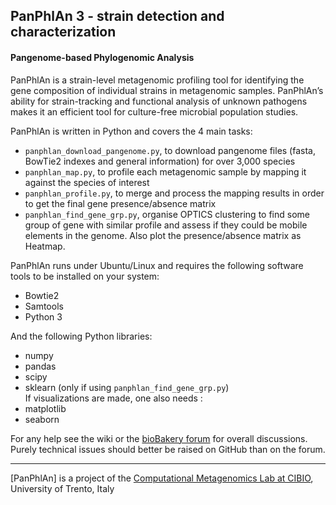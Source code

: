 
## PanPhlAn 3 - strain detection and characterization 

#### Pangenome-based Phylogenomic Analysis

PanPhlAn is a strain-level metagenomic profiling tool for identifying
the gene composition of individual strains in metagenomic samples.
PanPhlAn’s ability for strain-tracking and functional analysis of unknown
pathogens makes it an efficient tool for culture-free microbial population studies.

PanPhlAn is written in Python and covers the 4 main tasks:

* `panphlan_download_pangenome.py`, to download pangenome files (fasta, BowTie2 indexes and general information) for over 3,000 species
* `panphlan_map.py`, to profile each metagenomic sample by mapping it against the species of interest
* `panphlan_profile.py`, to merge and process the mapping results in order to get the final gene presence/absence matrix
* `panphlan_find_gene_grp.py`, organise OPTICS clustering to find some group of gene with similar profile and assess if they could be mobile elements in the genome. Also plot the presence/absence matrix as Heatmap. 

PanPhlAn runs under Ubuntu/Linux and requires the following software tools to be installed on your system:

* Bowtie2
* Samtools
* Python 3

And the following Python libraries:

* numpy
* pandas
* scipy
* sklearn (only if using `panphlan_find_gene_grp.py`)  
If visualizations are made, one also needs :
* matplotlib
* seaborn

For any help see the wiki or the [bioBakery forum](https://forum.biobakery.org/) for overall discussions. Purely technical issues should better be raised on GitHub than on the forum.

----

[PanPhlAn] is a project of the [Computational Metagenomics Lab at CIBIO](http://segatalab.cibio.unitn.it/), University of Trento, Italy
